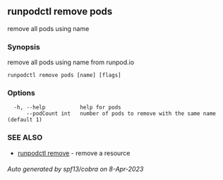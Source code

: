 ## runpodctl remove pods

remove all pods using name

### Synopsis

remove all pods using name from runpod.io

```
runpodctl remove pods [name] [flags]
```

### Options

```
  -h, --help           help for pods
      --podCount int   number of pods to remove with the same name (default 1)
```

### SEE ALSO

* [runpodctl remove](runpodctl_remove.md)	 - remove a resource

###### Auto generated by spf13/cobra on 8-Apr-2023
